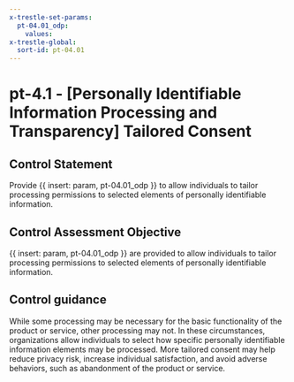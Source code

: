 ```yaml
---
x-trestle-set-params:
  pt-04.01_odp:
    values:
x-trestle-global:
  sort-id: pt-04.01
---
```


# pt-4.1 - \[Personally Identifiable Information Processing and Transparency\] Tailored Consent

## Control Statement

Provide {{ insert: param, pt-04.01_odp }} to allow individuals to tailor processing permissions to selected elements of personally identifiable information.

## Control Assessment Objective

{{ insert: param, pt-04.01_odp }} are provided to allow individuals to tailor processing permissions to selected elements of personally identifiable information.

## Control guidance

While some processing may be necessary for the basic functionality of the product or service, other processing may not. In these circumstances, organizations allow individuals to select how specific personally identifiable information elements may be processed. More tailored consent may help reduce privacy risk, increase individual satisfaction, and avoid adverse behaviors, such as abandonment of the product or service.

